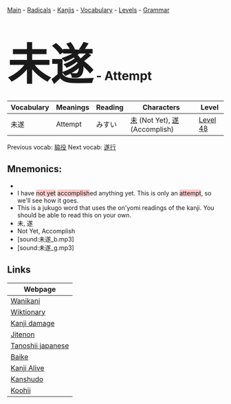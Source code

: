 <style> bigfont {font-size: 100px}</style>
[Main](../README.md) -
[Radicals](../radicals.md) -
[Kanjis](../kanjis.md) -
[Vocabulary](../vocabulary.md) -
[Levels](../levels.md) -
[Grammar](../grammar.md)
# <bigfont> 未遂</bigfont> - Attempt 

| Vocabulary | Meanings | Reading | Characters | Level |
| --- | --- | --- | --- | --- |
| 未遂 | Attempt | みすい |  [未](../kanjis/未.md) (Not Yet), [遂](../kanjis/遂.md) (Accomplish) | [Level 48](../levels/wk_level48.md) |

Previous vocab: [脇役](脇役.md) Next vocab: [遂行](遂行.md) 

## Mnemonics:

* 
* I have <span style="background-color:#ffcccb"> not yet</span> <span style="background-color:#ffcccb"> accomplish</span>ed anything yet. This is only an <span style="background-color:#ffcccb"> attempt</span>, so we'll see how it goes.
* This is a jukugo word that uses the on'yomi readings of the kanji. You should be able to read this on your own.
* 未, 遂
* Not Yet, Accomplish
* [sound:未遂_b.mp3]
* [sound:未遂_g.mp3]


## Links 

| Webpage |
| --- |
| [Wanikani          ](https://www.wanikani.com/kanji/未遂) |
| [Wiktionary        ](https://en.wiktionary.org/wiki/未遂) |
| [Kanji damage      ](http://www.kanjidamage.com/kanji/search?utf8=✓&q=未遂) |
| [Jitenon           ](https://jitenon.com/kanji/未遂) |
| [Tanoshii japanese ](https://www.tanoshiijapanese.com/dictionary/kanji.cfm?k=未遂) |
| [Baike             ](https://baike.baidu.com/item/未遂) |
| [Kanji Alive       ](https://app.kanjialive.com/未遂) |
| [Kanshudo          ](https://www.kanshudo.com/searchmn?q=未遂) |
| [Koohii            ](https://kanji.koohii.com/study/kanji/未遂) |
